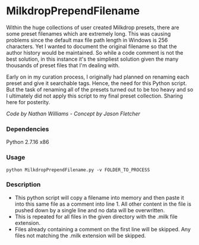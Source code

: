 # MilkdropPrependFilename
Within the huge collections of user created Milkdrop presets, there are some preset filenames which are extremely long. This was causing problems since the default max file path length in Windows is 256 characters. Yet I wanted to document the original filename so that the author history would be maintained. So while a code comment is not the best solution, in this instance it's the simpliest solution given the many thousands of preset files that I'm dealing with. 

Early on in my curation process, I originally had planned on renaming each preset and give it searchable tags. Hence, the need for this Python script. But the task of renaming all of the presets turned out to be too heavy and so I ultimately did not apply this script to my final preset collection. Sharing here for posterity.

_Code by Nathan Williams - Concept by Jason Fletcher_

### Dependencies
Python 2.7.16 x86  

### Usage
```
python MilkdropPrependFilename.py -v FOLDER_TO_PROCESS
```

### Description
* This python script will copy a filename into memory and then paste it into this same file as a comment into line 1. All other content in the file is pushed down by a single line and no data will be overwritten.
* This is repeated for all files in the given directory with the .milk file extension.
* Files already containing a comment on the first line will be skipped. Any files not matching the .milk extension will be skipped.
